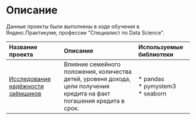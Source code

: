 # Описание #
Данные проекты были выполнены в ходе обучения в Яндекс.Практикуме, профессии "Специалист по Data Science".

| **Название проекта** | **Описание** | **Используемые библиотеки** |
| :------------------ | :---------- | :------------------------- |
| [Исследование надёжности заёмщиков](https://github.com/parabatareek/DataScience/tree/main/Project%201%20-%20%D0%98%D1%81%D1%81%D0%BB%D0%B5%D0%B4%D0%BE%D0%B2%D0%B0%D0%BD%D0%B8%D0%B5%20%D0%BD%D0%B0%D0%B4%D1%91%D0%B6%D0%BD%D0%BE%D1%81%D1%82%D0%B8%20%D0%B7%D0%B0%D1%91%D0%BC%D1%89%D0%B8%D0%BA%D0%BE%D0%B2) | Влияние семейного положения, количества детей, уровеня дохода, цели получения кредита на факт погашения кредита в срок.| * pandas<br> * pymystem3<br> * seaborn<br> |

